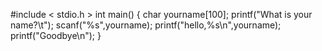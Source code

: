 #include < stdio.h >
int main()
{
  char yourname[100];
  printf("What is your name?\t");
  scanf("%s",yourname);
  printf("hello,%s\n",yourname);
  printf("Goodbye\n");
}
